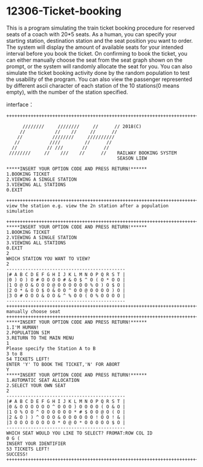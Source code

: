 # 12306-Ticket-booking
This is a program simulating the train ticket booking procedure for reserved seats of a coach with 20*5 seats. As a human, you can specify your starting station, destination station and the seat position you want to order. The system will display the amount of available seats for your intended interval before you book the ticket. On confirming to book the ticket, you can either manually choose the seat from the seat graph shown on the prompt, or the system will randomly allocate the seat for you. You can also simulate the ticket booking activity done by the random population to test the usability of the program. You can also view the passenger represented by different ascii character of each station of the 10 stations(0 means empty), with the number of the station specified.



interface：
```
+++++++++++++++++++++++++++++++++++++++++++++++++++++++++++++++++++++++++++++++++++++++++

      ////////     ////////     //      // 2018(C)
     //           //    //     //      // 
    //           ////////     //////////  
   //           ////         //      //   
  //           // ///       //      //    
 ////////     //    ///    //      //    RAILWAY BOOKING SYSTEM 
                                         SEASON LIEW 

*****INSERT YOUR OPTION CODE AND PRESS RETURN!******
1.BOOKING TICKET
2.VIEWING A SINGLE STATION
3.VIEWING ALL STATIONS
0.EXIT

++++++++++++++++++++++++++++++++++++++++++++++++++++++++++++++++++++++++++++++++++++++++
view the station e.g. view the 2n station after a population simulation

++++++++++++++++++++++++++++++++++++++++++++++++++++++++++++++++++++++++++++++++++++++++
*****INSERT YOUR OPTION CODE AND PRESS RETURN!******
1.BOOKING TICKET
2.VIEWING A SINGLE STATION
3.VIEWING ALL STATIONS
0.EXIT
2
WHICH STATION YOU WANT TO VIEW?
2
--------------------------------------------
|# A B C D E F G H I J K L M N O P Q R S T | 
|0 ) O ) O # O O O O # & O $ ^ O ( O * O O | 
|1 O @ O & O O O @ O O O O O O % O ) O $ O | 
|2 O * & O O $ O & O O ^ O O @ O O O O ) O | 
|3 O # O O O & O O & ^ % O O ( O % O O O O | 
--------------------------------------------
++++++++++++++++++++++++++++++++++++++++++++++++++++++++++++++++++++++++++++++++++++++++
manually choose seat
++++++++++++++++++++++++++++++++++++++++++++++++++++++++++++++++++++++++++++++++++++++++
*****INSERT YOUR OPTION CODE AND PRESS RETURN!******
1.I'M HUMAN!
2.POPULATION SIM
3.RETURN TO THE MAIN MENU
1
Please specify the Station A to B
3 to 8
54 TICKETS LEFT!
ENTER 'Y' TO BOOK THE TICKET,'N' FOR ABORT
Y
*****INSERT YOUR OPTION CODE AND PRESS RETURN!******
1.AUTOMATIC SEAT ALLOCATION
2.SELECT YOUR OWN SEAT
2
--------------------------------------------
|# A B C D E F G H I J K L M N O P Q R S T | 
|0 & O O O O O O ^ O O O ) O O O O ( O & O | 
|1 O % O O ^ O O O O O O * # $ O O @ O ( O | 
|2 & O ) ) ^ O O O & O O O O O O ! O O ! & | 
|3 O O O O O O O O * O @ O * O O O O O $ O | 
--------------------------------------------
WHICH SEAT WOULD YOU LIKE TO SELECT? FROMAT:ROW COL ID
0 G (
INSERT YOUR IDENTIFIER
53 TICKETS LEFT!
SUCCESS!
++++++++++++++++++++++++++++++++++++++++++++++++++++++++++++++++++++++++++++++++++++++++
```
